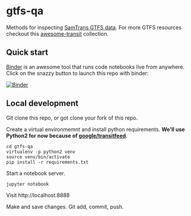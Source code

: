 # gtfs-qa

Methods for inspecting [SamTrans GTFS data](http://www.samtrans.com/developer.html). 
For more GTFS resources checkout this [awesome-transit](https://github.com/CUTR-at-USF/awesome-transit) collection.


## Quick start

[Binder](https://mybinder.org) is an awesome tool that runs code notebooks live from anywhere. 
Click on the snazzy button to launch this repo with binder:

[![Binder](https://mybinder.org/badge.svg)](https://mybinder.org/v2/gh/SamTrans/gtfs-qa/master)


## Local development

Git clone this repo, or got clone your fork of this repo.

Create a virtual environmemnt and install python requirements. 
**We'll use Python2 for now because of [google/transitfeed](https://github.com/google/transitfeed).**
```
cd gtfs-qa
virtualenv -p python2 venv
source venv/bin/activate
pip install -r requirements.txt
```

Start a notebook server.
```
jupyter notebook
```

Visit http://localhost:8888

Make and save changes. Git add, commit, push. 
